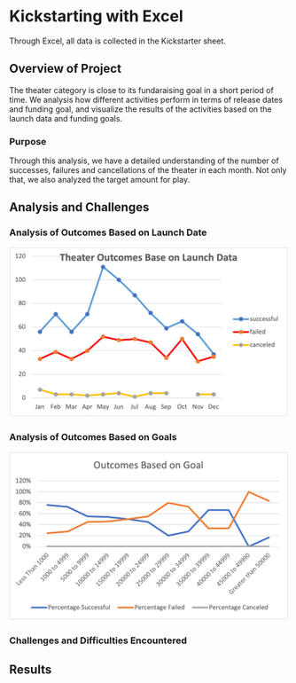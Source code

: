 # Kickstarting with Excel
Through Excel, all data is collected in the Kickstarter sheet.
## Overview of Project
The theater category is close to its fundaraising goal in a short period of time. We analysis how different activities perform in terms of release dates and funding goal, and visualize the results of the activities based on the launch data and funding goals.
### Purpose
Through this analysis, we have a detailed understanding of the number of successes, failures and cancellations of the theater in each month. Not only that, we also analyzed the target amount for play.
## Analysis and Challenges

### Analysis of Outcomes Based on Launch Date
![imange](https://github.com/YutaiLee/Kickstarters_Analysis/blob/main/Theater_Outcomes_vs_Launch.png)

### Analysis of Outcomes Based on Goals
![image](https://github.com/YutaiLee/Kickstarters_Analysis/blob/main/Outcomes_vs_Goals.png)
### Challenges and Difficulties Encountered

## Results
